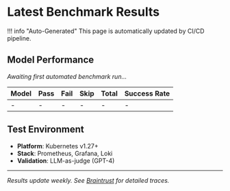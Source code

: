 # Latest Benchmark Results

!!! info "Auto-Generated"
    This page is automatically updated by CI/CD pipeline.

## Model Performance

*Awaiting first automated benchmark run...*

| Model | Pass | Fail | Skip | Total | Success Rate |
|-------|------|------|------|-------|--------------|
| - | - | - | - | - | - |

## Test Environment

- **Platform**: Kubernetes v1.27+
- **Stack**: Prometheus, Grafana, Loki
- **Validation**: LLM-as-judge (GPT-4)

---

*Results update weekly. See [Braintrust](https://braintrust.dev) for detailed traces.*
